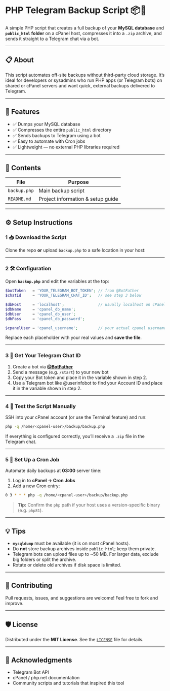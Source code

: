 # PHP Telegram Backup Script 📦🤖

A simple PHP script that creates a full backup of your **MySQL database** and **`public_html` folder** on a cPanel host, compresses it into a `.zip` archive, and sends it straight to a Telegram chat via a bot.

---

## 📋 About

This script automates off-site backups without third-party cloud storage. It’s ideal for developers or sysadmins who run PHP apps (or Telegram bots) on shared or cPanel servers and want quick, external backups delivered to Telegram.

---

## 🚀 Features

- ✅ Dumps your MySQL database  
- ✅ Compresses the entire `public_html` directory  
- ✅ Sends backups to Telegram using a bot  
- ✅ Easy to automate with Cron jobs  
- ✅ Lightweight — no external PHP libraries required  

---

## 📁 Contents

| File          | Purpose                           |
|---------------|-----------------------------------|
| `backup.php`  | Main backup script                |
| `README.md`   | Project information & setup guide |

---

## ⚙️ Setup Instructions

### 1  📥 Download the Script

Clone the repo **or** upload `backup.php` to a safe location in your host:

---

### 2  🛠️ Configuration

Open **`backup.php`** and edit the variables at the top:

~~~php
$botToken   = 'YOUR_TELEGRAM_BOT_TOKEN'; // from @BotFather
$chatId     = 'YOUR_TELEGRAM_CHAT_ID';   // see step 3 below

$dbHost     = 'localhost';               // usually localhost on cPanel
$dbName     = 'cpanel_db_name';
$dbUser     = 'cpanel_db_user';
$dbPass     = 'cpanel_db_password';

$cpanelUser = 'cpanel_username';         // your actual cpanel username
~~~

Replace each placeholder with your real values and **save the file**.

---

### 3  💬 Get Your Telegram Chat ID

1. Create a bot via **[@BotFather](https://t.me/BotFather)**  
2. Send a message (e.g. `/start`) to your new bot  
3. Copy your Bot token and place it in the variable shown in step 2.  
4. Use a Telegram bot like @userinfobot to find your Account ID and place it in the variable shown in step 2.

---

### 4  🧪 Test the Script Manually

SSH into your cPanel account (or use the Terminal feature) and run:

~~~bash
php -q /home/<cpanel-user>/backup/backup.php
~~~

If everything is configured correctly, you’ll receive a `.zip` file in the Telegram chat.

---

### 5  📅 Set Up a Cron Job

Automate daily backups at **03:00** server time:

1. Log in to **cPanel → Cron Jobs**  
2. Add a new Cron entry:

~~~bash
0 3 * * * php -q /home/<cpanel-user>/backup/backup.php
~~~

> **Tip:** Confirm the `php` path if your host uses a version-specific binary (e.g. `php81`).

---

## 💡 Tips

- **`mysqldump`** must be available (it is on most cPanel hosts).  
- Do **not** store backup archives inside `public_html`; keep them private.  
- Telegram bots can upload files up to ~50 MB. For larger data, exclude big folders or split the archive.  
- Rotate or delete old archives if disk space is limited.

---

## 🤝 Contributing

Pull requests, issues, and suggestions are welcome! Feel free to fork and improve.

---

## 🛡️ License

Distributed under the **MIT License**. See the [`LICENSE`](LICENSE) file for details.

---

## 🙏 Acknowledgments

- Telegram Bot API  
- cPanel / php.net documentation  
- Community scripts and tutorials that inspired this tool
